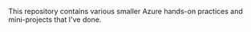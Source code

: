 This repository contains various smaller Azure hands-on practices and mini-projects that I've done.
